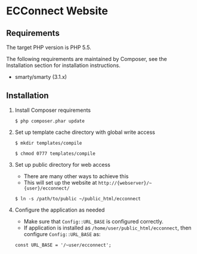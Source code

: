 # ECConnect Website

## Requirements
The target PHP version is PHP 5.5.

The following requirements are maintained by Composer, see the Installation section for installation instructions.

* smarty/smarty (3.1.x)

## Installation
1. Install Composer requirements

    ````
    $ php composer.phar update
    ````
2. Set up template cache directory with global write access

    ````
    $ mkdir templates/compile
    ````
    
    ````
    $ chmod 0777 templates/compile
    ````
3. Set up public directory for web access
    
    * There are many other ways to achieve this
    * This will set up the website at `http://{webserver}/~{user}/ecconnect/`

    ````
    $ ln -s /path/to/public ~/public_html/ecconnect
    ````

4. Configure the application as needed

    * Make sure that `Config::URL_BASE` is configured correctly.
    * If application is installed as `/home/user/public_html/ecconnect`, then configure `Config::URL_BASE` as:
    
    ````
    const URL_BASE = '/~user/ecconnect';
    ````